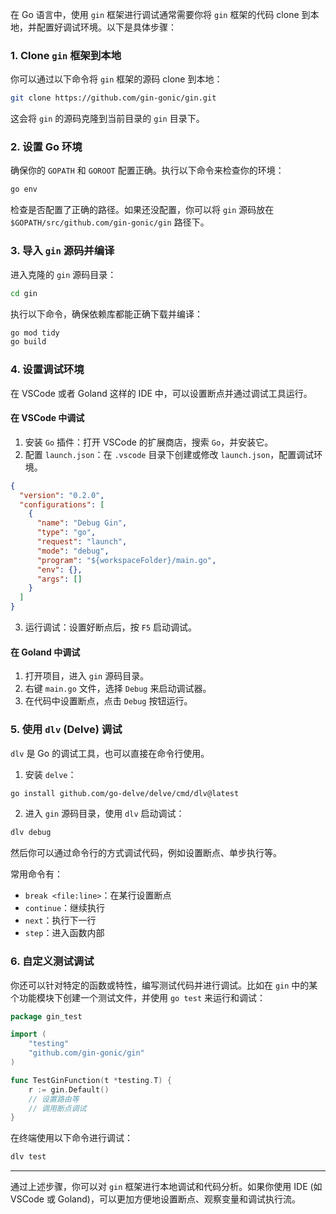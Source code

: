 在 Go 语言中，使用 `gin` 框架进行调试通常需要你将 `gin` 框架的代码 clone 到本地，并配置好调试环境。以下是具体步骤：

### 1. Clone `gin` 框架到本地
你可以通过以下命令将 `gin` 框架的源码 clone 到本地：

```bash
git clone https://github.com/gin-gonic/gin.git
```

这会将 `gin` 的源码克隆到当前目录的 `gin` 目录下。

### 2. 设置 Go 环境
确保你的 `GOPATH` 和 `GOROOT` 配置正确。执行以下命令来检查你的环境：

```bash
go env
```

检查是否配置了正确的路径。如果还没配置，你可以将 `gin` 源码放在 `$GOPATH/src/github.com/gin-gonic/gin` 路径下。

### 3. 导入 `gin` 源码并编译
进入克隆的 `gin` 源码目录：

```bash
cd gin
```

执行以下命令，确保依赖库都能正确下载并编译：

```bash
go mod tidy
go build
```

### 4. 设置调试环境
在 VSCode 或者 Goland 这样的 IDE 中，可以设置断点并通过调试工具运行。

#### 在 VSCode 中调试
1. 安装 `Go` 插件：打开 VSCode 的扩展商店，搜索 `Go`，并安装它。
2. 配置 `launch.json`：在 `.vscode` 目录下创建或修改 `launch.json`，配置调试环境。

```json
{
  "version": "0.2.0",
  "configurations": [
    {
      "name": "Debug Gin",
      "type": "go",
      "request": "launch",
      "mode": "debug",
      "program": "${workspaceFolder}/main.go",
      "env": {},
      "args": []
    }
  ]
}
```

3. 运行调试：设置好断点后，按 `F5` 启动调试。

#### 在 Goland 中调试
1. 打开项目，进入 `gin` 源码目录。
2. 右键 `main.go` 文件，选择 `Debug` 来启动调试器。
3. 在代码中设置断点，点击 `Debug` 按钮运行。

### 5. 使用 `dlv` (Delve) 调试
`dlv` 是 Go 的调试工具，也可以直接在命令行使用。

1. 安装 `delve`：

```bash
go install github.com/go-delve/delve/cmd/dlv@latest
```

2. 进入 `gin` 源码目录，使用 `dlv` 启动调试：

```bash
dlv debug
```

然后你可以通过命令行的方式调试代码，例如设置断点、单步执行等。

常用命令有：
- `break <file:line>`：在某行设置断点
- `continue`：继续执行
- `next`：执行下一行
- `step`：进入函数内部

### 6. 自定义测试调试
你还可以针对特定的函数或特性，编写测试代码并进行调试。比如在 `gin` 中的某个功能模块下创建一个测试文件，并使用 `go test` 来运行和调试：

```go
package gin_test

import (
    "testing"
    "github.com/gin-gonic/gin"
)

func TestGinFunction(t *testing.T) {
    r := gin.Default()
    // 设置路由等
    // 调用断点调试
}
```

在终端使用以下命令进行调试：

```bash
dlv test
```

---

通过上述步骤，你可以对 `gin` 框架进行本地调试和代码分析。如果你使用 IDE (如 VSCode 或 Goland)，可以更加方便地设置断点、观察变量和调试执行流。